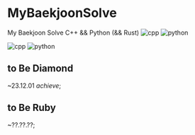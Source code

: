 # MyBaekjoonSolve
My Baekjoon Solve
C++ && Python (&& Rust)
![cpp](https://img.shields.io/badge/Cplusplus-00599C.svg?&style=for-the-badge&logo=Cpp&logoColor=white)
![python](https://img.shields.io/badge/Python-3776AB.svg?&style=for-the-badge&logo=Python&logoColor=white)


![cpp](https://img.shields.io/badge/00599C.svg?&style=for-the-badge&logo=C++&logoColor=white)
![python](https://img.shields.io/badge/3776AB.svg?&style=for-the-badge&logo=Python&logoColor=white)


## to Be Diamond
~23.12.01 *achieve*;

## to Be Ruby
~??.??.??;
